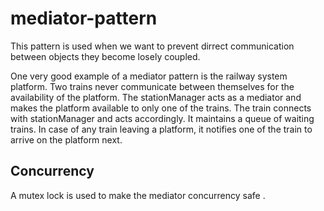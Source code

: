 # mediator-pattern

This pattern is used when we want to prevent dirrect communication between objects they become losely coupled. 

One very good example of a mediator pattern is the railway system platform.  Two trains never communicate between themselves for the availability of the platform. The stationManager acts as a mediator and makes the platform available to only one of the trains. The train connects with stationManager and acts accordingly. It maintains a queue of waiting trains. In case of any train leaving a platform, it notifies one of the train to arrive on the platform next.

## Concurrency 
A mutex lock is used to make the mediator concurrency safe .